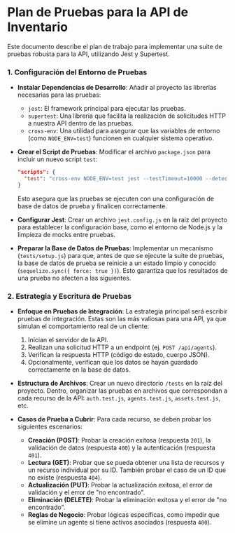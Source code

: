 # Plan de Pruebas para la API de Inventario

Este documento describe el plan de trabajo para implementar una suite de pruebas robusta para la API, utilizando Jest y Supertest.

### 1. Configuración del Entorno de Pruebas

-   **Instalar Dependencias de Desarrollo**: Añadir al proyecto las librerías necesarias para las pruebas:
    -   `jest`: El framework principal para ejecutar las pruebas.
    -   `supertest`: Una librería que facilita la realización de solicitudes HTTP a nuestra API dentro de las pruebas.
    -   `cross-env`: Una utilidad para asegurar que las variables de entorno (como `NODE_ENV=test`) funcionen en cualquier sistema operativo.

-   **Crear el Script de Pruebas**: Modificar el archivo `package.json` para incluir un nuevo script `test`:
    ```json
    "scripts": {
      "test": "cross-env NODE_ENV=test jest --testTimeout=10000 --detectOpenHandles"
    }
    ```
    Esto asegura que las pruebas se ejecuten con una configuración de base de datos de prueba y finalicen correctamente.

-   **Configurar Jest**: Crear un archivo `jest.config.js` en la raíz del proyecto para establecer la configuración base, como el entorno de Node.js y la limpieza de mocks entre pruebas.

-   **Preparar la Base de Datos de Pruebas**: Implementar un mecanismo (`tests/setup.js`) para que, antes de que se ejecute la suite de pruebas, la base de datos de prueba se reinicie a un estado limpio y conocido (`sequelize.sync({ force: true })`). Esto garantiza que los resultados de una prueba no afecten a las siguientes.

### 2. Estrategia y Escritura de Pruebas

-   **Enfoque en Pruebas de Integración**: La estrategia principal será escribir pruebas de integración. Estas son las más valiosas para una API, ya que simulan el comportamiento real de un cliente:
    1.  Inician el servidor de la API.
    2.  Realizan una solicitud HTTP a un endpoint (ej. `POST /api/agents`).
    3.  Verifican la respuesta HTTP (código de estado, cuerpo JSON).
    4.  Opcionalmente, verifican que los datos se hayan guardado correctamente en la base de datos.

-   **Estructura de Archivos**: Crear un nuevo directorio `/tests` en la raíz del proyecto. Dentro, organizar las pruebas en archivos que correspondan a cada recurso de la API: `auth.test.js`, `agents.test.js`, `assets.test.js`, etc.

-   **Casos de Prueba a Cubrir**: Para cada recurso, se deben probar los siguientes escenarios:
    -   **Creación (POST)**: Probar la creación exitosa (respuesta `201`), la validación de datos (respuesta `400`) y la autenticación (respuesta `401`).
    -   **Lectura (GET)**: Probar que se pueda obtener una lista de recursos y un recurso individual por su ID. También probar el caso de un ID que no existe (respuesta `404`).
    -   **Actualización (PUT)**: Probar la actualización exitosa, el error de validación y el error de "no encontrado".
    -   **Eliminación (DELETE)**: Probar la eliminación exitosa y el error de "no encontrado".
    -   **Reglas de Negocio**: Probar lógicas específicas, como impedir que se elimine un agente si tiene activos asociados (respuesta `400`).
